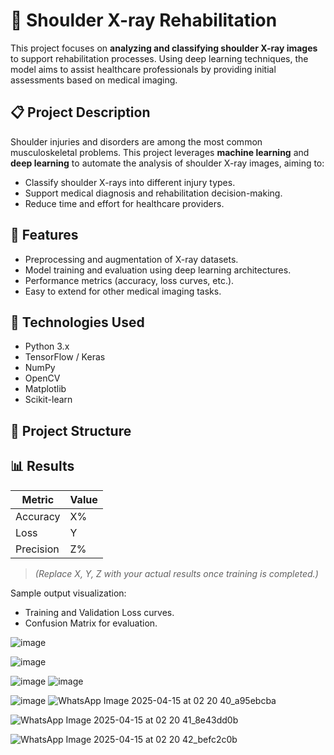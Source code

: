 # 🩻 Shoulder X-ray Rehabilitation

This project focuses on **analyzing and classifying shoulder X-ray images** to support rehabilitation processes. Using deep learning techniques, the model aims to assist healthcare professionals by providing initial assessments based on medical imaging.

## 📋 Project Description

Shoulder injuries and disorders are among the most common musculoskeletal problems. This project leverages **machine learning** and **deep learning** to automate the analysis of shoulder X-ray images, aiming to:
- Classify shoulder X-rays into different injury types.
- Support medical diagnosis and rehabilitation decision-making.
- Reduce time and effort for healthcare providers.

## 🚀 Features

- Preprocessing and augmentation of X-ray datasets.
- Model training and evaluation using deep learning architectures.
- Performance metrics (accuracy, loss curves, etc.).
- Easy to extend for other medical imaging tasks.

## 🧠 Technologies Used

- Python 3.x
- TensorFlow / Keras
- NumPy
- OpenCV
- Matplotlib
- Scikit-learn

## 📁 Project Structure



## 📊 Results

| Metric    | Value      |
|-----------|------------|
| Accuracy  | X%         |
| Loss      | Y          |
| Precision | Z%         |

> *(Replace X, Y, Z with your actual results once training is completed.)*

Sample output visualization:
- Training and Validation Loss curves.
- Confusion Matrix for evaluation.









![image](https://github.com/user-attachments/assets/ca0d5e24-632c-4a6d-941f-2156110d56e7)

![image](https://github.com/user-attachments/assets/0e042dde-95d7-427a-9e36-e5388828ff58)


![image](https://github.com/user-attachments/assets/fd720558-c500-48e9-84ee-6251f7747e86)
![image](https://github.com/user-attachments/assets/0d9f7d20-6a23-42ee-9396-f86a6c40d192)


![image](https://github.com/user-attachments/assets/f4c302d1-b707-4959-8435-074500fe8fdd)
![WhatsApp Image 2025-04-15 at 02 20 40_a95ebcba](https://github.com/user-attachments/assets/bfbefbbf-bbe0-4b46-bded-4fe7547d7ef5)


![WhatsApp Image 2025-04-15 at 02 20 41_8e43dd0b](https://github.com/user-attachments/assets/81ab7f61-0f86-4bf4-bd6e-7cbbef5a7007)


![WhatsApp Image 2025-04-15 at 02 20 42_befc2c0b](https://github.com/user-attachments/assets/01e2d764-a4ef-4717-a210-67fb0dd9aab9)



